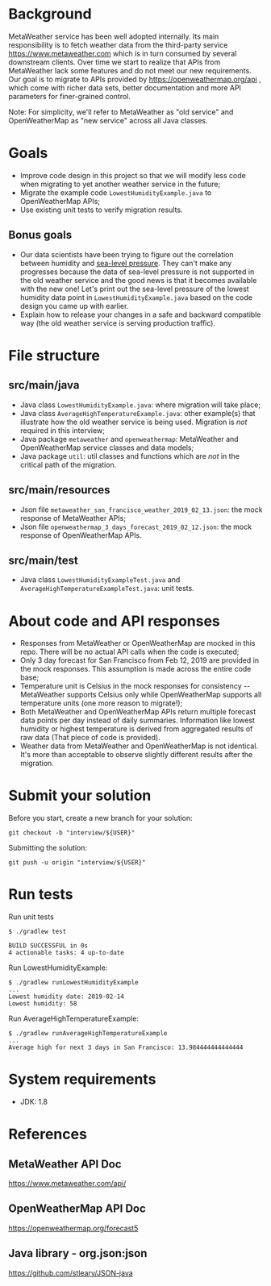 # Background
MetaWeather service has been well adopted internally. Its main responsibility is to fetch weather data from the third-party service https://www.metaweather.com which is in turn consumed by several downstream clients. Over time we start to realize that APIs from MetaWeather lack some features and do not meet our new requirements. Our goal is to migrate to APIs provided by https://openweathermap.org/api , which come with richer data sets, better documentation and more API parameters for finer-grained control.

Note: For simplicity, we'll refer to MetaWeather as "old service" and OpenWeatherMap as "new service" across all Java classes.

# Goals
* Improve code design in this project so that we will modify less code when migrating to yet another weather service in the future;
* Migrate the example code `LowestHumidityExample.java` to OpenWeatherMap APIs;
* Use existing unit tests to verify migration results.

## Bonus goals
* Our data scientists have been trying to figure out the correlation between humidity and [sea-level pressure](https://en.wikipedia.org/wiki/Atmospheric_pressure#Mean_sea-level_pressure). They can't make any progresses because the data of sea-level pressure is not supported in the old weather service and the good news is that it becomes available with the new one! Let's print out the sea-level pressure of the lowest humidity data point in `LowestHumidityExample.java` based on 
the code design you came up with earlier.
* Explain how to release your changes in a safe and backward compatible way (the old weather service is serving production traffic).

# File structure
## src/main/java
* Java class `LowestHumidityExample.java`: where migration will take place;
* Java class `AverageHighTemperatureExample.java`: other example(s) that illustrate how the old weather service is being used. Migration is *not* required in this interview;
* Java package `metaweather` and `openweathermap`: MetaWeather and OpenWeatherMap service classes and data models;
* Java package `util`: util classes and functions which are *not* in the critical path of the migration.

## src/main/resources
* Json file `metaweather_san_francisco_weather_2019_02_13.json`: the mock response of MetaWeather APIs;
* Json file `openweathermap_3_days_forecast_2019_02_12.json`: the mock response of OpenWeatherMap APIs.

## src/main/test
* Java class `LowestHumidityExampleTest.java` and `AverageHighTemperatureExampleTest.java`: unit tests.

# About code and API responses
* Responses from MetaWeather or OpenWeatherMap are mocked in this repo. There will be no actual API calls when the code is executed;
* Only 3 day forecast for San Francisco from Feb 12, 2019 are provided in the mock responses. This assumption is made across the entire code base;
* Temperature unit is Celsius in the mock responses for consistency -- MetaWeather supports Celsius only while OpenWeatherMap supports all temperature units (one more reason to migrate!);
* Both MetaWeather and OpenWeatherMap APIs return multiple forecast data points per day instead of daily summaries. Information like lowest humidity or highest temperature is derived from aggregated results of raw data (That piece of code is provided).
* Weather data from MetaWeather and OpenWeatherMap is not identical. It's more than acceptable to observe slightly different results after the migration.

# Submit your solution
Before you start, create a new branch for your solution:
```
git checkout -b "interview/${USER}"
```
Submitting the solution:
```
git push -u origin "interview/${USER}"
```

# Run tests
Run unit tests
```
$ ./gradlew test

BUILD SUCCESSFUL in 0s
4 actionable tasks: 4 up-to-date
```
Run LowestHumidityExample:
```
$ ./gradlew runLowestHumidityExample
...
Lowest humidity date: 2019-02-14
Lowest humidity: 58
```
Run AverageHighTemperatureExample:
```
$ ./gradlew runAverageHighTemperatureExample
...
Average high for next 3 days in San Francisco: 13.984444444444444
```

# System requirements
* JDK: 1.8

# References
## MetaWeather API Doc
https://www.metaweather.com/api/

## OpenWeatherMap API Doc
https://openweathermap.org/forecast5

## Java library - org.json:json
https://github.com/stleary/JSON-java
